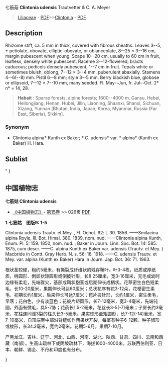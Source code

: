 七筋菇 **Clintonia udensis** Trautvetter & C. A. Meyer

> [Liliaceae](http://www.iplant.cn/info/Liliaceae?t=foc) - [PDF](http://www.iplant.cn/foc/pdf/Liliaceae.pdf)>>[Clintonia](http://www.iplant.cn/info/Clintonia?t=foc) - [PDF](http://www.iplant.cn/foc/pdf/Clintonia.pdf)

## Description

Rhizome stiff, ca. 5 mm in thick, covered with fibrous sheaths. Leaves 3--5, ± petiolate, obovate, elliptic-obovate, or oblanceolate, 8--25 × 3--16 cm, margin pubescent when young. Scape 10--20 cm, usually to 60 cm in fruit, leafless, densely white pubescent. Raceme 3--12-flowered; bracts caducous; pedicels densely pubescent, 1--7 cm in fruit. Tepals white or sometimes bluish, oblong, 7--12 × 3--4 mm, puberulent abaxially. Stamens 4--6(--8) mm. Pistil 6--8 mm; style 3--5 mm. Berry blackish blue, globose or ellipsoid, 7--12 × 7--10 mm, many seeded. Fl. May--Jun, fr. Jul--Oct. 2* n* = 14, 28.

> **Habait** : 
> Sparse forests, alpine forests; 1600--4000 m. Gansu, Hebei, Heilongjiang, Henan, Hubei, Jilin, Liaoning, Shaanxi, Shanxi, Sichuan, Xizang, Yunnan [Bhutan, India, Japan, Korea, Myanmar, Russia (Far East, Siberia), Sikkim].

### Synonym
* Clintonia alpina* Kunth ex Baker; * C. udensis* var. * alpina* (Kunth ex Baker) H. Hara.

## Sublist
"
}
## 中国植物志

**七筋姑 Clintonia udensis**

* [《中国植物志》](http://www.iplant.cn/frps)- [第15卷](http://www.iplant.cn/frps/vol/15) >> 026页 [PDF](http://www.iplant.cn/frps/pdf/15/026.pdf)

**1.七筋姑　图版9: 1-5**

Clintonia udensis Trautv. et Mey. , Fl. Ochot. 92: t. 30. 1856. ——Smilacina alpina Royle, Ill. Bot. Himal. 380. 1839, nom. nud. ——Clintonia alpina Kunth, Enum. Pl. 5: 159. 1850, nom. nud. ; Baker in Journ. Linn. Soc. Bot. 14: 585. 1875, cum descr. ——C. alpina Kunth ex Baker var. udensis (Trautv. et Mey. ) Macbride in Contt. Gray Herb. N. s. 56: 18. 1918. ——C. udensis Trautv. et Mey. var. alpina (Kunth ex Baker) Hara in Journ. Jap. Bot. 36: 71. 1963.

根状茎较硬，粗约5毫米，有撕裂成纤维状的残存鞘叶。叶3-4枚，纸质或厚纸质，椭圆形、倒卵状矩圆形或倒披针形，长8 25厘米，宽3-16厘米，无毛或幼时边缘有柔毛，先端骤尖，基部成鞘状抱茎或后期伸长成柄状。花葶密生白色短柔毛，长10-20厘米，果期伸长可达60厘米；总状花序有花3-12朵，花梗密生柔毛，初期长约1厘米，后来伸长可达7厘米；苞片披针形，长约1厘米，密生柔毛，早落；花白色，少有淡蓝色；花被片矩圆形，长7-12毫米，宽3-4毫米，先端钝圆，外面有微毛，具5-7脉；花药长1.5-2毫米，花丝长3-5(-7)毫米；子房长约3毫米，花柱连同浅3裂的柱头长3-5毫米。果实球形至矩圆形，长7-12(-14)毫米，宽7-10毫米，自顶端至中部沿背缝线作蒴果状开裂，每室有种子6-12颗。种子卵形或梭形，长34.2毫米，宽约2毫米。花期5-6月，果期7-10月。

产黑龙江、吉林、辽宁、河北、山西、河南、湖北、陕西、甘肃、四川、云南和西藏（南部）。生高山疏林下或阴坡疏林下，海拔1600-4000米。苏联西伯利亚、日本、朝鲜、锡金、不丹和印度也有分布。

}